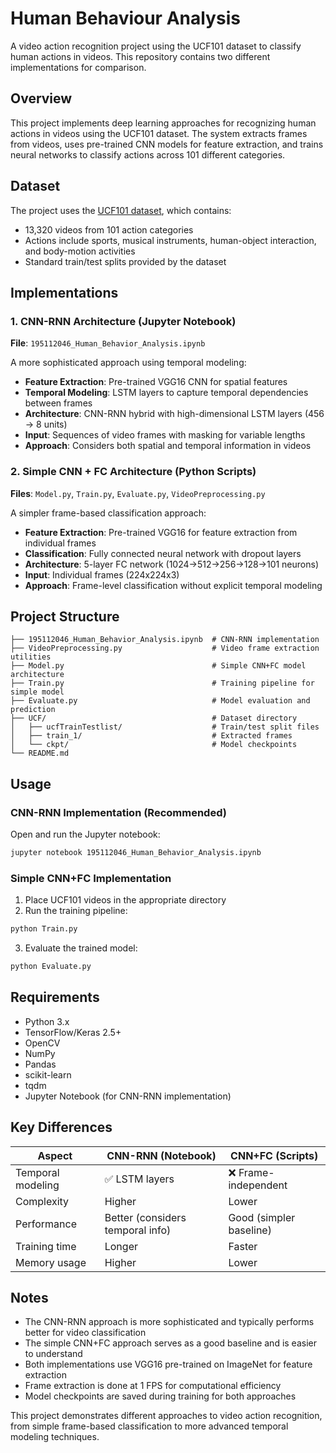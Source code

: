 # Human Behaviour Analysis

A video action recognition project using the UCF101 dataset to classify human actions in videos. This repository contains two different implementations for comparison.

## Overview

This project implements deep learning approaches for recognizing human actions in videos using the UCF101 dataset. The system extracts frames from videos, uses pre-trained CNN models for feature extraction, and trains neural networks to classify actions across 101 different categories.

## Dataset

The project uses the [UCF101 dataset](https://www.crcv.ucf.edu/data/UCF101.php), which contains:
- 13,320 videos from 101 action categories
- Actions include sports, musical instruments, human-object interaction, and body-motion activities
- Standard train/test splits provided by the dataset

## Implementations

### 1. CNN-RNN Architecture (Jupyter Notebook)
**File**: `195112046_Human_Behavior_Analysis.ipynb`

A more sophisticated approach using temporal modeling:
- **Feature Extraction**: Pre-trained VGG16 CNN for spatial features
- **Temporal Modeling**: LSTM layers to capture temporal dependencies between frames
- **Architecture**: CNN-RNN hybrid with high-dimensional LSTM layers (456 → 8 units)
- **Input**: Sequences of video frames with masking for variable lengths
- **Approach**: Considers both spatial and temporal information in videos

### 2. Simple CNN + FC Architecture (Python Scripts)
**Files**: `Model.py`, `Train.py`, `Evaluate.py`, `VideoPreprocessing.py`

A simpler frame-based classification approach:
- **Feature Extraction**: Pre-trained VGG16 for feature extraction from individual frames
- **Classification**: Fully connected neural network with dropout layers
- **Architecture**: 5-layer FC network (1024→512→256→128→101 neurons)
- **Input**: Individual frames (224x224x3)
- **Approach**: Frame-level classification without explicit temporal modeling

## Project Structure

```
├── 195112046_Human_Behavior_Analysis.ipynb  # CNN-RNN implementation
├── VideoPreprocessing.py                    # Video frame extraction utilities
├── Model.py                                 # Simple CNN+FC model architecture
├── Train.py                                 # Training pipeline for simple model
├── Evaluate.py                              # Model evaluation and prediction
├── UCF/                                     # Dataset directory
│   ├── ucfTrainTestlist/                    # Train/test split files
│   ├── train_1/                             # Extracted frames
│   └── ckpt/                                # Model checkpoints
└── README.md
```

## Usage

### CNN-RNN Implementation (Recommended)
Open and run the Jupyter notebook:
```bash
jupyter notebook 195112046_Human_Behavior_Analysis.ipynb
```

### Simple CNN+FC Implementation
1. Place UCF101 videos in the appropriate directory
2. Run the training pipeline:
```python
python Train.py
```
3. Evaluate the trained model:
```python
python Evaluate.py
```

## Requirements

- Python 3.x
- TensorFlow/Keras 2.5+
- OpenCV
- NumPy
- Pandas
- scikit-learn
- tqdm
- Jupyter Notebook (for CNN-RNN implementation)

## Key Differences

| Aspect | CNN-RNN (Notebook) | CNN+FC (Scripts) |
|--------|-------------------|------------------|
| Temporal modeling | ✅ LSTM layers | ❌ Frame-independent |
| Complexity | Higher | Lower |
| Performance | Better (considers temporal info) | Good (simpler baseline) |
| Training time | Longer | Faster |
| Memory usage | Higher | Lower |

## Notes

- The CNN-RNN approach is more sophisticated and typically performs better for video classification
- The simple CNN+FC approach serves as a good baseline and is easier to understand
- Both implementations use VGG16 pre-trained on ImageNet for feature extraction
- Frame extraction is done at 1 FPS for computational efficiency
- Model checkpoints are saved during training for both approaches

This project demonstrates different approaches to video action recognition, from simple frame-based classification to more advanced temporal modeling techniques.

